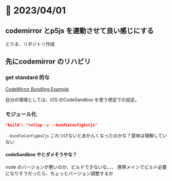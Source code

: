 # 📝 2023/04/01

## codemirror とp5js を連動させて良い感じにする

とりま、リポジトリ作成

## 先にcodemirror のリハビリ

### get standard 的な

[CodeMirror Bundling Example](https://codemirror.net/examples/bundle/)

自分の環境としては、iOS のCodeSandbox を使う想定での設定。

### モジュール化

```.json
"build": "rollup -c --bundleConfigAsCjs"
```

`--bundleConfigAsCjs` これつけないとあかんくなったのかな？意味は理解していない


#### codeSandbox やとダメそうやな？

node のバージョンが悪いのか、ビルドできないな、、、
携帯メインでビルド必要になりそうだったら、ちょっとバージョン調整するか
